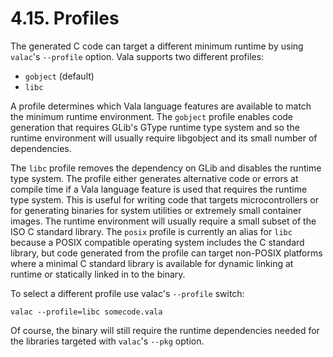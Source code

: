 # 4.15. Profiles

The generated C code can target a different minimum runtime by using
`valac`'s `--profile` option. Vala supports two different profiles:

-   `gobject` (default)
-   `libc`

A profile determines which Vala language features are available to match
the minimum runtime environment. The `gobject` profile enables code
generation that requires GLib's GType runtime type system and so the
runtime environment will usually require libgobject and its small number
of dependencies.

The `libc` profile removes the dependency on GLib and disables the
runtime type system. The profile either generates alternative code or
errors at compile time if a Vala language feature is used that requires
the runtime type system. This is useful for writing code that targets
microcontrollers or for generating binaries for system utilities or
extremely small container images. The runtime environment will usually
require a small subset of the ISO C standard library. The `posix`
profile is currently an alias for `libc` because a POSIX compatible
operating system includes the C standard library, but code generated
from the profile can target non-POSIX platforms where a minimal C
standard library is available for dynamic linking at runtime or
statically linked in to the binary.

To select a different profile use valac's `--profile` switch:

```shell
valac --profile=libc somecode.vala
```

Of course, the binary will still require the runtime dependencies needed
for the libraries targeted with `valac`'s `--pkg` option.
